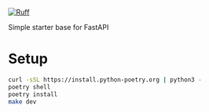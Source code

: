 [![Ruff](https://img.shields.io/endpoint?url=https://raw.githubusercontent.com/charliermarsh/ruff/main/assets/badge/v2.json)](https://github.com/astral-sh/ruff)

Simple starter base for FastAPI

# Setup

```bash
curl -sSL https://install.python-poetry.org | python3 -
poetry shell
poetry install
make dev
```
